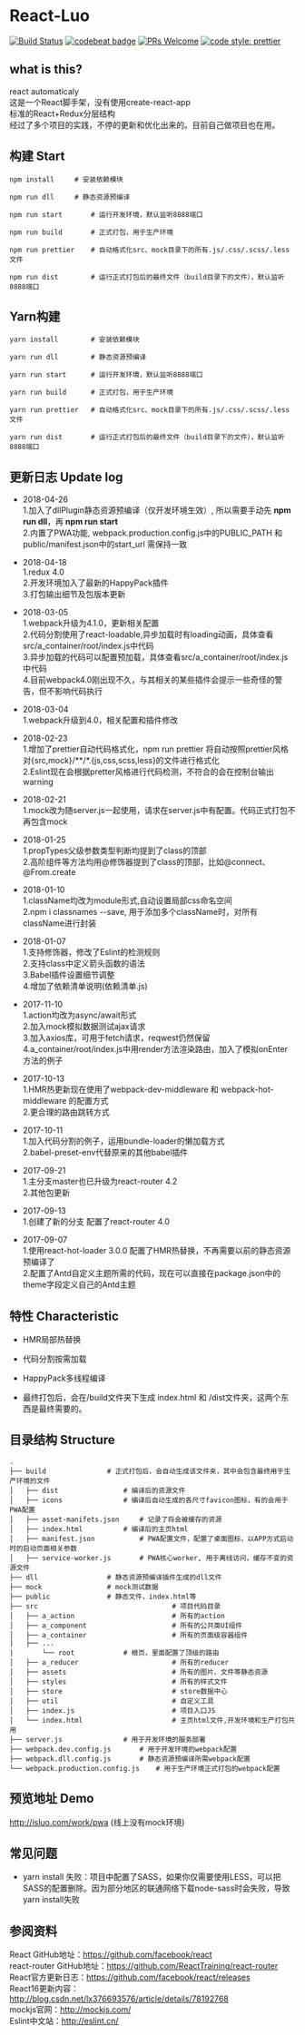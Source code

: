 # React-Luo
[![Build Status](https://travis-ci.org/javaLuo/react-luo.svg?branch=master)](https://travis-ci.org/javaLuo/react-luo)
[![codebeat badge](https://codebeat.co/badges/eb91ca34-7c1b-424f-be1c-a5d79fd3d269)](https://codebeat.co/projects/github-com-javaluo-react-luo-master)
[![PRs Welcome](https://img.shields.io/badge/PRs-welcome-brightgreen.svg)](CONTRIBUTING.md#pull-requests)
[![code style: prettier](https://img.shields.io/badge/code_style-prettier-ff69b4.svg?style=flat-square)](https://github.com/prettier/prettier)

## what is this?
react automaticaly<br/>
这是一个React脚手架，没有使用create-react-app<br/>
标准的React+Redux分层结构<br/>
经过了多个项目的实践，不停的更新和优化出来的。目前自己做项目也在用。


## 构建 Start

```
npm install		# 安装依赖模块
```

```
npm run dll		# 静态资源预编译
```

```
npm run start		# 运行开发环境，默认监听8888端口
```

```
npm run build		# 正式打包，用于生产环境
```

```
npm run prettier	# 自动格式化src、mock目录下的所有.js/.css/.scss/.less文件
```

```
npm run dist		# 运行正式打包后的最终文件（build目录下的文件），默认监听8888端口
```

## Yarn构建

```
yarn install		# 安装依赖模块
```

```
yarn run dll		# 静态资源预编译
```

```
yarn run start		# 运行开发环境，默认监听8888端口
```

```
yarn run build		# 正式打包，用于生产环境
```

```
yarn run prettier	# 自动格式化src、mock目录下的所有.js/.css/.scss/.less文件
```

```
yarn run dist		# 运行正式打包后的最终文件（build目录下的文件），默认监听8888端口
```

## 更新日志 Update log
* 2018-04-26
	<br/>1.加入了dllPlugin静态资源预编译（仅开发环境生效）, 所以需要手动先 **npm run dll**，再 **npm run start**
	<br/>2.内置了PWA功能, webpack.production.config.js中的PUBLIC_PATH 和 public/manifest.json中的start_url 需保持一致
* 2018-04-18
	<br/>1.redux 4.0
	<br/>2.开发环境加入了最新的HappyPack插件
	<br/>3.打包输出细节及包版本更新
* 2018-03-05
	<br/>1.webpack升级为4.1.0，更新相关配置
	<br/>2.代码分割使用了react-loadable,异步加载时有loading动画，具体查看src/a_container/root/index.js中代码
	<br/>3.异步加载的代码可以配置预加载，具体查看src/a_container/root/index.js中代码
	<br/>4.目前webpack4.0刚出现不久，与其相关的某些插件会提示一些奇怪的警告，但不影响代码执行
* 2018-03-04
	<br/>1.webpack升级到4.0，相关配置和插件修改
* 2018-02-23
    <br/>1.增加了prettier自动代码格式化，npm run prettier 将自动按照prettier风格对{src,mock}/**/*.{js,css,scss,less}的文件进行格式化
    <br/>2.Eslint现在会根据pretter风格进行代码检测，不符合的会在控制台输出warning
* 2018-02-21
	<br/>1.mock改为随server.js一起使用，请求在server.js中有配置。代码正式打包不再包含mock
* 2018-01-25
	<br/>1.propTypes父级参数类型判断均提到了class的顶部
	<br/>2.高阶组件等方法均用@修饰器提到了class的顶部，比如@connect、@From.create
* 2018-01-10
	<br/>1.className均改为module形式,自动设置局部css命名空间
	<br/>2.npm i classnames --save, 用于添加多个className时，对所有className进行封装
* 2018-01-07
	<br/>1.支持修饰器，修改了Eslint的检测规则
	<br/>2.支持class中定义箭头函数的语法
	<br/>3.Babel插件设置细节调整
	<br/>4.增加了依赖清单说明(依赖清单.js)
* 2017-11-10
	<br/>1.action均改为async/await形式
	<br/>2.加入mock模拟数据测试ajax请求
	<br/>3.加入axios库，可用于fetch请求，reqwest仍然保留
	<br/>4.a_container/root/index.js中用render方法渲染路由，加入了模拟onEnter方法的例子
* 2017-10-13
	<br/>1.HMR热更新现在使用了webpack-dev-middleware 和 webpack-hot-middleware 的配置方式
	<br/>2.更合理的路由跳转方式
* 2017-10-11
	<br/>1.加入代码分割的例子，运用bundle-loader的懒加载方式
	<br/>2.babel-preset-env代替原来的其他babel插件
* 2017-09-21
	<br/>1.主分支master也已升级为react-router 4.2
	<br/>2.其他包更新
	
* 2017-09-13
	<br/>1.创建了新的分支 配置了react-router 4.0
	
* 2017-09-07
	<br/>1.使用react-hot-loader 3.0.0 配置了HMR热替换，不再需要以前的静态资源预编译了
	<br/>2.配置了Antd自定义主题所需的代码，现在可以直接在package.json中的theme字段定义自己的Antd主题
## 特性 Characteristic

* HMR局部热替换

* 代码分割按需加载

* HappyPack多线程编译

* 最终打包后，会在/build文件夹下生成 index.html 和 /dist文件夹，这两个东西是最终需要的。

## 目录结构 Structure

```
.
├── build				# 正式打包后，会自动生成该文件夹，其中会包含最终用于生产环境的文件
│   ├── dist				# 编译后的资源文件
│   ├── icons				# 编译后自动生成的各尺寸favicon图标，有的会用于PWA配置
│   ├── asset-manifets.json		# 记录了将会被缓存的资源
│   ├── index.html			# 编译后的主页html
│   ├── manifest.json			# PWA配置文件，配置了桌面图标，以APP方式启动时的启动页面相关参数
│   ├── service-worker.js		# PWA核心worker, 用于离线访问，缓存不变的资源文件
├── dll					# 静态资源预编译插件生成的dll文件
├── mock				# mock测试数据
├── public				# 静态文件，index.html等
├── src                                 # 项目代码目录
│   ├── a_action                        # 所有的action
│   ├── a_component                     # 所有的公共类UI组件
│   ├── a_container                     # 所有的页面级容器组件
|	├── ...
|   	└── root			# 根页，里面配置了顶级的路由
│   ├── a_reducer                       # 所有的reducer
│   ├── assets                          # 所有的图片、文件等静态资源
│   ├── styles                          # 所有的样式文件
│   ├── store                           # store数据中心
│   ├── util                            # 自定义工具
│   ├── index.js                        # 项目入口JS
│   └── index.html                      # 主页html文件,开发环境和生产打包共用
├── server.js				# 用于开发环境的服务部署
├── webpack.dev.config.js		# 用于开发环境的webpack配置
├── webpack.dll.config.js		# 静态资源预编译所需webpack配置
└── webpack.production.config.js	# 用于生产环境正式打包的webpack配置
```

## 预览地址 Demo

http://isluo.com/work/pwa (线上没有mock环境)

## 常见问题
* yarn install 失败：项目中配置了SASS，如果你仅需要使用LESS，可以把SASS的配置删除。因为部分地区的联通网络下载node-sass时会失败，导致yarn install失败

## 参阅资料
React GitHub地址：https://github.com/facebook/react <br/>
react-router GitHub地址：https://github.com/ReactTraining/react-router <br/>
React官方更新日志：https://github.com/facebook/react/releases <br/>
React16更新内容：http://blog.csdn.net/lx376693576/article/details/78192768 <br/>
mockjs官网：http://mockjs.com/ <br/>
Eslint中文站：http://eslint.cn/ <br/>
